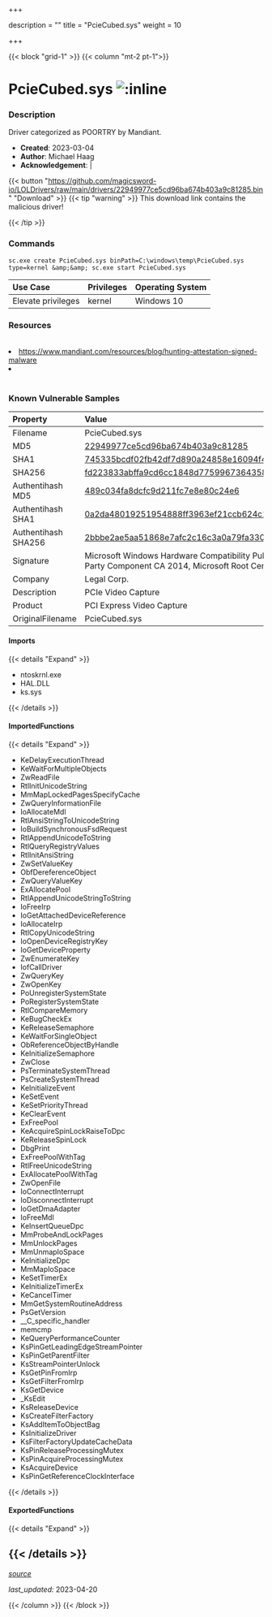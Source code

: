 +++

description = ""
title = "PcieCubed.sys"
weight = 10

+++


{{< block "grid-1" >}}
{{< column "mt-2 pt-1">}}


# PcieCubed.sys ![:inline](/images/twitter_verified.png) 


### Description

Driver categorized as POORTRY by Mandiant.

- **Created**: 2023-03-04
- **Author**: Michael Haag
- **Acknowledgement**:  | [](https://twitter.com/)

{{< button "https://github.com/magicsword-io/LOLDrivers/raw/main/drivers/22949977ce5cd96ba674b403a9c81285.bin" "Download" >}}
{{< tip "warning" >}}
This download link contains the malicious driver!

{{< /tip >}}

### Commands

```
sc.exe create PcieCubed.sys binPath=C:\windows\temp\PcieCubed.sys type=kernel &amp;&amp; sc.exe start PcieCubed.sys
```

| Use Case | Privileges | Operating System | 
|:---- | ---- | ---- |
| Elevate privileges | kernel | Windows 10 |

### Resources
<br>
<li><a href="https://www.mandiant.com/resources/blog/hunting-attestation-signed-malware">https://www.mandiant.com/resources/blog/hunting-attestation-signed-malware</a></li>
<li><a href=""></a></li>
<br>

### Known Vulnerable Samples

| Property           | Value |
|:-------------------|:------|
| Filename           | PcieCubed.sys |
| MD5                | [22949977ce5cd96ba674b403a9c81285](https://www.virustotal.com/gui/file/22949977ce5cd96ba674b403a9c81285) |
| SHA1               | [745335bcdf02fb42df7d890a24858e16094f48fd](https://www.virustotal.com/gui/file/745335bcdf02fb42df7d890a24858e16094f48fd) |
| SHA256             | [fd223833abffa9cd6cc1848d77599673643585925a7ee51259d67c44d361cce8](https://www.virustotal.com/gui/file/fd223833abffa9cd6cc1848d77599673643585925a7ee51259d67c44d361cce8) |
| Authentihash MD5   | [489c034fa8dcfc9d211fc7e8e80c24e6](https://www.virustotal.com/gui/search/authentihash%253A489c034fa8dcfc9d211fc7e8e80c24e6) |
| Authentihash SHA1  | [0a2da48019251954888ff3963ef21ccb624c1aba](https://www.virustotal.com/gui/search/authentihash%253A0a2da48019251954888ff3963ef21ccb624c1aba) |
| Authentihash SHA256| [2bbbe2ae5aa51868e7afc2c16c3a0a79fa3302e6830feeccca7f0363a62dddb4](https://www.virustotal.com/gui/search/authentihash%253A2bbbe2ae5aa51868e7afc2c16c3a0a79fa3302e6830feeccca7f0363a62dddb4) |
| Signature         | Microsoft Windows Hardware Compatibility Publisher, Microsoft Windows Third Party Component CA 2014, Microsoft Root Certificate Authority 2010   |
| Company           | Legal Corp. |
| Description       | PCIe Video Capture |
| Product           | PCI Express Video Capture |
| OriginalFilename  | PcieCubed.sys |


#### Imports
{{< details "Expand" >}}
* ntoskrnl.exe
* HAL.DLL
* ks.sys

{{< /details >}}
#### ImportedFunctions
{{< details "Expand" >}}
* KeDelayExecutionThread
* KeWaitForMultipleObjects
* ZwReadFile
* RtlInitUnicodeString
* MmMapLockedPagesSpecifyCache
* ZwQueryInformationFile
* IoAllocateMdl
* RtlAnsiStringToUnicodeString
* IoBuildSynchronousFsdRequest
* RtlAppendUnicodeToString
* RtlQueryRegistryValues
* RtlInitAnsiString
* ZwSetValueKey
* ObfDereferenceObject
* ZwQueryValueKey
* ExAllocatePool
* RtlAppendUnicodeStringToString
* IoFreeIrp
* IoGetAttachedDeviceReference
* IoAllocateIrp
* RtlCopyUnicodeString
* IoOpenDeviceRegistryKey
* IoGetDeviceProperty
* ZwEnumerateKey
* IofCallDriver
* ZwQueryKey
* ZwOpenKey
* PoUnregisterSystemState
* PoRegisterSystemState
* RtlCompareMemory
* KeBugCheckEx
* KeReleaseSemaphore
* KeWaitForSingleObject
* ObReferenceObjectByHandle
* KeInitializeSemaphore
* ZwClose
* PsTerminateSystemThread
* PsCreateSystemThread
* KeInitializeEvent
* KeSetEvent
* KeSetPriorityThread
* KeClearEvent
* ExFreePool
* KeAcquireSpinLockRaiseToDpc
* KeReleaseSpinLock
* DbgPrint
* ExFreePoolWithTag
* RtlFreeUnicodeString
* ExAllocatePoolWithTag
* ZwOpenFile
* IoConnectInterrupt
* IoDisconnectInterrupt
* IoGetDmaAdapter
* IoFreeMdl
* KeInsertQueueDpc
* MmProbeAndLockPages
* MmUnlockPages
* MmUnmapIoSpace
* KeInitializeDpc
* MmMapIoSpace
* KeSetTimerEx
* KeInitializeTimerEx
* KeCancelTimer
* MmGetSystemRoutineAddress
* PsGetVersion
* __C_specific_handler
* memcmp
* KeQueryPerformanceCounter
* KsPinGetLeadingEdgeStreamPointer
* KsPinGetParentFilter
* KsStreamPointerUnlock
* KsGetPinFromIrp
* KsGetFilterFromIrp
* KsGetDevice
* _KsEdit
* KsReleaseDevice
* KsCreateFilterFactory
* KsAddItemToObjectBag
* KsInitializeDriver
* KsFilterFactoryUpdateCacheData
* KsPinReleaseProcessingMutex
* KsPinAcquireProcessingMutex
* KsAcquireDevice
* KsPinGetReferenceClockInterface

{{< /details >}}
#### ExportedFunctions
{{< details "Expand" >}}

{{< /details >}}
-----



[*source*](https://github.com/magicsword-io/LOLDrivers/tree/main/yaml/pciecubed.yaml)

*last_updated:* 2023-04-20








{{< /column >}}
{{< /block >}}
